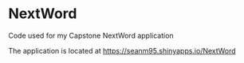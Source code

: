 # NextWord
Code used for my Capstone NextWord application

The application is located at https://seanm95.shinyapps.io/NextWord
